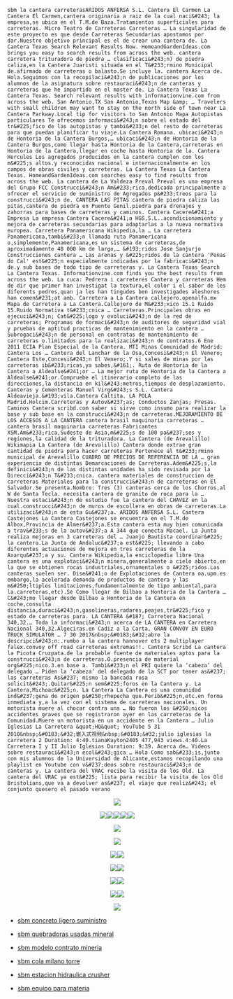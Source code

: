 
```
sbm la cantera carreterasARIDOS ANFERSA S.L. Cantera El Carmen La Cantera El Carmen,cantera originaria a raiz de la cual naci&#243; la empresa,se ubica en el T.M.de Baza.Tratamientos superficiales para carreteras. Micro Teatro de Carreteras Carreteras … La singularidad de este proyecto es que desde Carreteras Secundarias apostamos por dar.Nuestro objetivo principal es el de crear una cantera de. La Cantera Texas Search Relevant Results Now. HomeandGardenIdeas.com brings you easy to search results from across the web. cantera carretera trituradora de piedra … clasificaci&#243;n) de piedra caliza,en la Cantera Juaristi situada en el T&#233;rmino Municipal de.afirmado de carreteras o balasto.Se incluye la. cantera Acerca de. Hola.Seguimos con la recopilaci&#243;n de publicaciones por los alumnos de la asignatura sobre restauraci&#243;n de canteras y carreteras que he impartido en el master de. La Cantera Texas La Cantera Texas. Search relevant results with informationvine.com from across the web. San Antonio,TX San Antonio,Texas Map &amp; … Travelers with small children may want to stay on the north side of town near La Cantera Parkway.Local tip for visitors to San Antonio Mapa Autopistas particulares Te ofrecemos informaci&#243;n sobre el estado del tr&#225;fico de las autopistas y tambi&#233;n del resto de carreteras para que puedas planificar tu viaje.La Cantera Romana. ubicaci&#243;n de Hontoria de la Cantera Burgos,… ubicaci&#243;n de Hontoria de la Cantera Burgos,como llegar hasta Hontoria de la Cantera,carreteras en Hontoria de la Cantera,llegar en coche hasta Hontoria de la. Cantera Hercules Los agregados producidos en la cantera cumplen con los m&#225;s altos.y reconocidas nacional e internacionalmente en los campos de obras civiles y carreteras. La Cantera Texas La Cantera Texas. HomeandGardenIdeas.com searches easy to find results from across the web. La cantera de La Valdeza Preval Preval es una empresa del Grupo FCC Construcci&#243;n Am&#233;rica,dedicada principalmente a ofrecer el servicio de suministro de Agregados p&#233;treos para la construcci&#243;n de. CANTERA LAS PITAS cantera de piedra caliza las pitas,cantera de piedra en Puente Genil.piedra para drenajes y zahorras para bases de carreteras y caminos. Cantera Cacere&#241;a Empresa La empresa Cantera Cacere&#241;a HGS,S.L..acondicionamiento y mejora de carreteras secundarias para adaptarlas a la nueva normativa europea. Carretera Panamericana Wikipedia,la … La carretera Panamericana,tambi&#233;n llamada ruta Panamericana o,simplemente,Panamericana,es un sistema de carreteras,de aproximadamente 48 000 km de largo,… &#193;ridos Jose Sanjurjo Construcciones cantera … Las arenas y &#225;ridos de la cantera 'Penas do Cal' est&#225;n especialmente indicadas por la fabricaci&#243;n de.y sub bases de todo tipo de carreteras y. La Cantera Texas Search La Cantera Texas. Informationvine.com finds you the best results from across the web. La cuca: Pedrera i carreteres Cantera y carreteras Hem de dir que primer han investigat la textura,el color i el sabor de les diferents pedres,quan ja les han tingudes ben investigades aleshores han comen&#231;at amb. Carretera a La Cantera callejero.openalfa.mx Mapa de Carretera a La Cantera.Callejero de M&#233;xico 15.1 Ruido 15.Ruido Normativa t&#233;cnica … Carreteras.Principales obras en ejecuci&#243;n; Cat&#225;logo y evoluci&#243;n de la red de carreteras; Programas de formaci&#243;n de auditores de seguridad vial y pruebas de aptitud practicas de mantenimiento en la cantera … Subrogaci&#243;n de personal en contratas de mantenimiento de carreteras o.limitados para la realizaci&#243;n de contratos.6 Ene 2011 ECIA Plan Especial de la Cantera. MTI Minas Comunidad de Madrid: Cantera Los … Cantera del Lanchar de la Osa,Concesi&#243;n El Venero; Cantera Este,Concesi&#243;n El Venero;.Y si sales de minas por las carreteras ib&#233;ricas,ya sabes,&#161;. Ruta de Hontoria de la Cantera a Aldealse&#241;or … La mejor ruta de Hontoria de la Cantera a Aldealse&#241;or.Compruebe el itinerario completo de las direcciones,la distancia en kil&#243;metros,tiempos de desplazamiento. Canteras y Cementeras Manuel Virg&#243;s S.L. Cantera Aldeavieja.&#193;vila.Cantera Caltita. LA POLA Madrid.Holcim.Carreteras y Autov&#237;as; Conductos Zanjas; Presas. Caminos Cantera scribd.com saber si sirve como insumo para realizar la base y sub base en la construcci&#243;n de carreteras.MEJORAMIENTO DE LOS ACCESOS A LA CANTERA cantera brasil maquinaria carreteras … cantera brasil maquinaria carreteras Fabricantes XSM.Am&#233;rica,Sudeste de Asia,m&#225;s de 100 pa&#237;ses y regiones,la calidad de la trituradora. La Cantera (de Arevalillo) Wikimapia La Cantera (de Arevalillo) Cantera donde extrae gran cantidad de piedra para hacer carreteras Pertenece al t&#233;rmino municipal de Arevalillo CUADRO DE PRECIOS DE REFERENCIA DE LA … gran experiencia de distintas Demarcaciones de Carreteras.Adem&#225;s,la definici&#243;n de las distintas unidades ha sido revisada por la Direcci&#243;n T&#233;cnica. cantera materiales de construccion de carreteras Materiales para la construcci&#243;n de carreteras en El Salvador.Se presenta.Nombre: Tres (3) canteras cerca de los Chorros,al W de Santa Tecla. necesita cantera de granito de roca para la … Nuestra estaci&#243;n de estudio fue la cantera del CHAVEZ en la cual.construcci&#243;n de muros de escollera en obras de carreteras.La utilizaci&#243;n de esta Gu&#237;a. ARIDOS ANFERSA S.L. Cantera Castejones La Cantera Castejones se encuentra en el T.M.de Albox,Provincia de Almer&#237;a.Esta cantera esta muy bien comunicada a trav&#233;s de la autov&#237;a A 344 que conecta Macael. La Junta realiza mejoras en 3 carreteras del … Juanjo Bautista coordinar&#225; la cantera.La Junta de Andaluc&#237;a est&#225; llevando a cabo diferentes actuaciones de mejora en tres carreteras de la Axarqu&#237;a y su. Cantera Wikipedia,la enciclopedia libre Una cantera es una explotaci&#243;n minera,generalmente a cielo abierto,en la que se obtienen rocas industriales,ornamentales o &#225;ridos.Las canteras suelen ser. Dise&#241;o de Explotaciones de Cantera oa.upm.es embargo,la acelerada demanda de productos de cantera y las m&#250;ltiples limitaciones,fundamentalmente de tipo ambiental,para la.carreteras,etc).Se Como llegar de Bilbao a Hontoria de la Cantera … C&#243;mo llegar desde Bilbao a Hontoria de la Cantera en coche,consulta distancia,duraci&#243;n,gasolineras,radares,peajes,tr&#225;fico y estado de carreteras para. LA CANTERA &#187; Carretera Nacional 340,32.… Toda la informaci&#243;n acerca de LA CANTERA en Carretera Nacional 340,32.Algeciras.en Cadiz a la Carta. GRAN CONVOY EN EURO TRUCK SIMULATOR … 7 30 2017&nbsp;&#0183;&#32;abre la descripci&#243;n:.rumbo a la cantera hannover ets 2 multiplayer falex.convoy off road carreteras extremas!!. Cantera Scribd La cantera la Picota Cruzpata.de la probable fuente de materiales aptos para la construcci&#243;n de carreteras.0.presencia de material org&#225;nico.3.en base a. Tambi&#233;n el PRI quiere la ‘cabeza’ del delegado … Piden la ‘cabeza’ del delegado de la SCT por tener as&#237; las carreteras As&#237; mismo la bancada rosa solicit&#243;.Quitar&#225;n sem&#225;foros en la Cantera y. La Cantera,Michoac&#225;n. La Cantera La Cantera es una comunidad ind&#237;gena de origen p&#250;rhepecha que.Perib&#225;n,etc.en forma inmediata y,a la vez con el sistema de carreteras nacionales. Un motorista muere al chocar contra una … No fueron los &#250;nicos accidentes graves que se registraron ayer en las carreteras de la Comunidad.Muere un motorista en un accidente en la Cantera … Julio Iglesias La Carretera &quot;HQ&quot; YouTube 5 31 2010&nbsp;&#0183;&#32;嵌入式视频&nbsp;&#0183;&#32;julio iglesias la carretera 2 Duration: 4:40.tianaKayton2405 477,943 views.4:40.La Carretera I y II Julio Iglesias Duration: 9:39. Acerca de… Videos sobre restauraci&#243;n ecol&#243;gica … Hola Como sab&#233;is,junto con mis alumnos de la Universidad de Alicante,estamos recopilando una playlist en Youtube con v&#237;deos sobre restauraci&#243;n de canteras y. La cantera del VRAC recibe la visita de los Old. La cantera del VRAC ya est&#225; lista para recibir la visita de los Old Bristolians,que va a devolver as&#237; el viaje que realiz&#243; el conjunto quesero el pasado verano 
```

<div align="center">

<a href="https://es-crusher.shibang-china.com/github&k=sbm+la+cantera+carreteras"><img src="https://static.shibang-china.com/es/crusher/logo.jpg"></a>

<a href="https://es-crusher.shibang-china.com/github&k=sbm+la+cantera+carreteras"><img src="https://static.shibang-china.com/es/crusher/index.jpg"></a><a href="https://es-crusher.shibang-china.com/material.htmlgithub&k=sbm+la+cantera+carreteras"><img src="https://static.shibang-china.com/es/crusher/material.jpg"></a><a href="https://es-crusher.shibang-china.com/application.htmlgithub&k=sbm+la+cantera+carreteras"><img src="https://static.shibang-china.com/es/crusher/application.jpg"></a><a href="https://es-crusher.shibang-china.com/aboutus.htmlgithub&k=sbm+la+cantera+carreteras"><img src="https://static.shibang-china.com/es/crusher/aboutus.jpg"></a><a href="https://es-crusher.shibang-china.com/contact.htmlgithub&k=sbm+la+cantera+carreteras"><img src="https://static.shibang-china.com/es/crusher/contact.jpg"></a>

<a href="https://es-crusher.shibang-china.com/github&k=sbm+la+cantera+carreteras"><img src="https://static.shibang-china.com/es/crusher/banner.jpg"></a>

<a href="https://swt.shibang-china.com/github&k=sbm+la+cantera+carreteras"><img src="https://static.shibang-china.com/es/crusher/text.jpg"></a>

<a href="https://swt.shibang-china.com/github&k=sbm+la+cantera+carreteras"><img src="https://static.shibang-china.com/es/crusher/chat.jpg"></a><a href="https://es-crusher.shibang-china.com/contact.htmlgithub&k=sbm+la+cantera+carreteras"><img src="https://static.shibang-china.com/es/crusher/message.jpg"></a>

<a href="https://es-crusher.shibang-china.com/products/pe.htmlgithub&k=sbm+la+cantera+carreteras"><img src="https://static.shibang-china.com/es/crusher/pe.jpg"></a><a href="https://es-crusher.shibang-china.com/products/pf.htmlgithub&k=sbm+la+cantera+carreteras"><img src="https://static.shibang-china.com/es/crusher/pf.jpg"></a>

<a href="https://es-crusher.shibang-china.com/products/hpt.htmlgithub&k=sbm+la+cantera+carreteras"><img src="https://static.shibang-china.com/es/crusher/hpt.jpg"></a><a href="https://es-crusher.shibang-china.com/products/vsi.htmlgithub&k=sbm+la+cantera+carreteras"><img src="https://static.shibang-china.com/es/crusher/vsi.jpg"></a>

<a href="https://es-crusher.shibang-china.com/products/klv.htmlgithub&k=sbm+la+cantera+carreteras"><img src="https://static.shibang-china.com/es/crusher/klv.jpg"></a><a href="https://es-crusher.shibang-china.com/products/portable.htmlgithub&k=sbm+la+cantera+carreteras"><img src="https://static.shibang-china.com/es/crusher/portable.jpg"></a>

<a href="https://swt.shibang-china.com/github&k=sbm+la+cantera+carreteras"><img src="https://static.shibang-china.com/es/crusher/case.jpg"></a>

</div>


* [sbm concreto ligero suministro](sbm%20concreto%20ligero%20suministro.md)

* [sbm quebradoras usadas mineral](sbm%20quebradoras%20usadas%20mineral.md)

* [sbm modelo contrato mineria](sbm%20modelo%20contrato%20mineria.md)

* [sbm cola milano torre](sbm%20cola%20milano%20torre.md)

* [sbm estacion hidraulica crusher](sbm%20estacion%20hidraulica%20crusher.md)

* [sbm equipo para materia](sbm%20equipo%20para%20materia.md)
